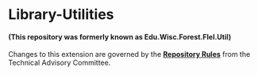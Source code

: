 # Library-Utilities
#### (This repository was formerly known as Edu.Wisc.Forest.Flel.Util)

Changes to this extension are governed by the [**Repository Rules**](https://sites.google.com/site/landismodel/developers/developers-blog/repositoryrulesfromthetechnicaladvisorycommittee) from the Technical Advisory Committee.
